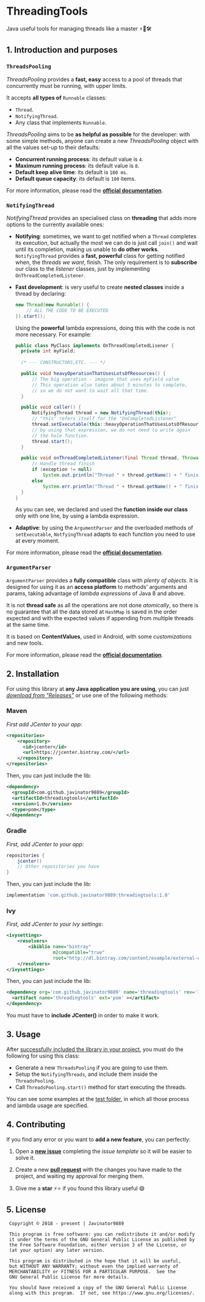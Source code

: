 # ThreadingTools
Java useful tools for managing threads like a master ⚡👊🛠


## 1. Introduction and purposes

### `ThreadsPooling`
*ThreadsPooling* provides a <b>fast, easy</b> access to a pool of threads that concurrently
must be running, with upper limits.

It accepts **all types of** `Runnable` classes:

+ `Thread`.
+ `NotifyingThread`.
+ Any class that implements `Runnable`.

*ThreadsPooling* aims to be **as helpful as possible** for the developer: with some simple 
methods, anyone can create a new *ThreadsPooling* object with all the values set-up to their 
defaults:

+ **Concurrent running process**: its default value is `4`.
+ **Maximum running process**: its default value is `8`.
+ **Default keep alive time**: its default is `100 ms`.
+ **Default queue capacity**: its default is `100` items.

For more information, please read the 
**[official documentation](https://javinator9889.github.io/ThreadingTools)**.

### `NotifyingThread`

*NotifyingThread* provides an specialised class on **threading** that adds more options to the 
currently available ones:

+ **Notifying**: sometimes, we want to get notified when a `Thread` completes its execution, but 
actually the most we can do is just call `join()` and wait until its completion, making us unable
 to **do other works**. <br />
 `NotifyingThread` provides a **fast, powerful** class for getting notified when, the *threads we
  want*, finish. The only requirement is to **subscribe** our class to the *listener* classes, 
  just by implementing `OnThreadCompletedListener`.
  
+ **Fast development**: is very useful to create **nested classes** inside a thread by 
declaring:<br />
    ```java
    new Thread(new Runnable() {
        // ALL THE CODE TO BE EXECUTED
    }).start();
    ```
    Using the **powerful** lambda expressions, doing this with the code is not more necessary. 
    For example:
    ```java
    public class MyClass implements OnThreadCompletedLisener {  
      private int myField;
      
      /* --- CONSTRUCTORS,ETC. --- */
    
      public void heavyOperationThatUsesLotsOfResources() {
          // The big operation - imagine that uses myField value
          // This operation also takes about 5 minutes to complete,
          // so we do not want to wait all that time.  
      }
    
      public void caller() {
          NotifyingThread thread = new NotifyingThread(this);
          // "this" refers itself for the "OnCompletedListener"
          thread.setExecutable(this::heavyOperationThatUsesLotsOfResources);
          // by using that expression, we do not need to write again
          // the hole function.
          thread.start();
      }
    
      public void onThreadCompletedListener(final Thread thread, Throwable exception) {
          // Handle thread finish
          if (exception != null)
              System.out.println("Thread " + thread.getName() + " finished!");
          else 
              System.err.println("Thread " + thread.getName() + " finished with an exception");
      }
    }
    ```
    As you can see, we declared and used the **function inside our class** only with one line, by
     using a lambda expression.
     
+ **Adaptive**: by using the `ArgumentParser` and the overloaded methods of `setExecutable`, 
`NotfyingThread` adapts to each function you need to use at every moment.

For more information, please read the 
**[official documentation](https://javinator9889.github.io/ThreadingTools)**.

### `ArgumentParser`

`ArgumentParser` provides a <b>fully compatible</b> class with <i>plenty of objects</i>. It
is designed for using it as an <b>access platform</b> to methods' arguments and params, taking
advantage of *lambda expressions* of Java 8 and above.

It is not <b>thread safe</b> as all the operations are not done <i>atomically</i>, so there is no
guarantee that all the data stored at `HashMap` is saved in the order expected and with the
expected values if appending from multiple threads at the same time.

It is based on **ContentValues**, used in Android, with some *customizations* and new tools.

For more information, please read the 
**[official documentation](https://javinator9889.github.io/ThreadingTools)**.


## 2. Installation

For using this library at **any Java application you are using**, you can just *[download from 
"Releases"](https://github.com/Javinator9889/ThreadingTools/releases)* or use one of the 
following methods:

### Maven
*First add JCenter to your app*:
```xml
<repositories>
    <repository>
      <id>jcenter</id>
      <url>https://jcenter.bintray.com/</url>
    </repository>
</repositories>
```

Then, you can just include the lib:
```xml
<dependency>
  <groupId>com.github.javinator9889</groupId>
  <artifactId>threadingtools</artifactId>
  <version>1.0</version>
  <type>pom</type>
</dependency>
```

### Gradle
*First, add JCenter to your app*:
```groovy
repositories {
    jcenter()
    // Other repositories you have
}
```

Then, you can just include the lib:
```groovy
implementation 'com.github.javinator9889:threadingtools:1.0'
```

### Ivy
*First, add JCenter to your Ivy settings*:
```xml
<ivysettings>
    <resolvers>
        <ibiblio name="bintray"
                 m2compatible="true"
                 root="http://dl.bintray.com/content/example/external-deps"/>
    </resolvers>
</ivysettings>
```

Then, you can just include the lib:
```xml
<dependency org='com.github.javinator9889' name='threadingtools' rev='1.0'>
  <artifact name='threadingtools' ext='pom' ></artifact>
</dependency>
```

You must have to **include JCenter()** in order to make it work.

## 3. Usage

After [successfully included the library in your project](#2-installation), you must do the following for using this class:
+ Generate a new `ThreadsPooling` if you are going to use them.
+ Setup the `NotifyingThreads`, and include them inside the `ThreadsPooling`.
+ Call `ThreadsPooling.start()` method for start executing the threads.

You can see some examples at the [test folder](https://github.com/Javinator9889/ThreadingTools/threadingtools/src/test/java), in which all those process and lambda usage are
 specified.
 

## 4. Contributing

If you find any error or you want to **add a new feature**, you can perfectly:
1. Open a **[new issue](https://github.com/Javinator9889/ThreadingTools/issues)** completing
 the *issue template* so it will be easier to solve it.
 
2. Create a new **[pull request](https://github.com/Javinator9889/ThreadingTools/pulls)** 
with the changes you have made to the project, and waiting my approval for merging them.

3. Give me a **star** ⚡⭐ if you found this library useful 😄
 
## 5. License
 
     Copyright © 2018 - present | Javinator9889
 
     This program is free software: you can redistribute it and/or modify
     it under the terms of the GNU General Public License as published by
     the Free Software Foundation, either version 3 of the License, or
     (at your option) any later version.
 
     This program is distributed in the hope that it will be useful,
     but WITHOUT ANY WARRANTY; without even the implied warranty of
     MERCHANTABILITY or FITNESS FOR A PARTICULAR PURPOSE.  See the
     GNU General Public License for more details.
 
     You should have received a copy of the GNU General Public License
     along with this program.  If not, see https://www.gnu.org/licenses/.
